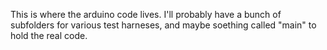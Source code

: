 This is where the arduino code lives.  I'll probably have a bunch of subfolders for various test harneses, and maybe soething called "main" to hold the real code.